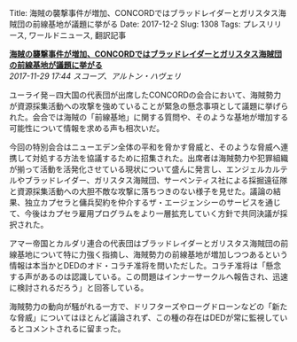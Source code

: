 Title: 海賊の襲撃事件が増加、CONCORDではブラッドレイダーとガリスタス海賊団の前線基地が議題に挙がる
Date: 2017-12-2
Slug: 1308
Tags: プレスリリース, ワールドニュース, 翻訳記事

<p class="lead"><strong><a href="https://community.eveonline.com/news/news-channels/world-news/increase-in-pirate-raids-and-presence-of-blood-raider-and-guristas-bases-raised-in-concord-assembly/">海賊の襲撃事件が増加、CONCORDではブラッドレイダーとガリスタス海賊団の前線基地が議題に挙がる</a></strong><br/>
<em>2017-11-29 17:44 スコープ、アルトン・ハヴェリ</em></p>
<p>ユーライ発－四大国の代表団が出席したCONCORDの会合において、海賊勢力が資源採集活動への攻撃を強めていることが緊急の懸念事項として議題に挙げられた。会合では海賊の「前線基地」に関する質問や、そのような基地が増加する可能性について情報を求める声も相次いだ。</p>
<p>今回の特別会合はニューエデン全体の平和を脅かす脅威と、そのような脅威へ連携して対処する方法を協議するために招集された。出席者は海賊勢力や犯罪組織が揃って活動を活発化させている現状について盛んに発言し、エンジェルカルテルやブラッドレイダー、ガリスタス海賊団、サーペンティス社による採掘遠征隊と資源採集活動への大胆不敵な攻撃に落ちつきのない様子を見せた。議論の結果、独立カプセラと傭兵契約を仲介するザ・エージェンシーのサービスを通じて、今後はカプセラ雇用プログラムをより一層拡充していく方針で共同決議が採択された。</p>
<p>アマー帝国とカルダリ連合の代表団はブラッドレイダーとガリスタス海賊団の前線基地について特に力強く指摘し、海賊勢力の前線基地が増加しつつあるという情報は本当かとDEDのオド・コラチ准将を問いただした。コラチ准将は「懸念する声があるのは認識している。この問題はインナーサークルへ報告され、迅速に検討されるだろう」と回答している。</p>
<p>海賊勢力の動向が騒がれる一方で、ドリフターズやローグドローンなどの「新たな脅威」についてはほとんど議論されず、この種の存在はDEDが常に監視しているとコメントされるに留まった。</p>

